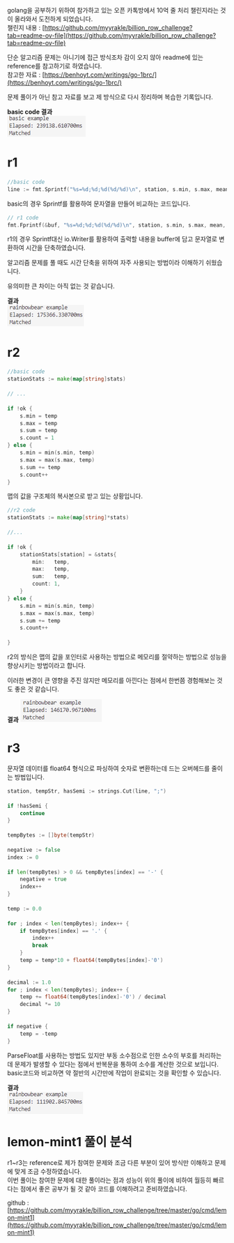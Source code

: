 golang을 공부하기 위하여 참가하고 있는 오픈 카톡방에서 10억 줄 처리 챌린지라는 것이 올라와서 도전하게 되었습니다.   
챌린지 내용 : [https://github.com/myyrakle/billion_row_challenge?tab=readme-ov-file](https://github.com/myyrakle/billion_row_challenge?tab=readme-ov-file)   

단순 알고리즘 문제는 아니기에 접근 방식조차 감이 오지 않아 readme에 있는 reference를 참고하기로 하였습니다.   
참고한 자료 : [https://benhoyt.com/writings/go-1brc/](https://benhoyt.com/writings/go-1brc/)   

문제 풀이가 아닌 참고 자료를 보고 제 방식으로 다시 정리하며 복습한 기록입니다.   

**basic code 결과**   
<img src="/assets/Pasted image 20240404214650.png">
# r1
``` go
//basic code
line := fmt.Sprintf("%s=%d;%d;%d(%d/%d)\n", station, s.min, s.max, mean, s.sum, s.count)
```
basic의 경우 Sprintf를 활용하여 문자열을 만들어 비교하는 코드입니다.   

``` go
// r1 code
fmt.Fprintf(&buf, "%s=%d;%d;%d(%d/%d)\n", station, s.min, s.max, mean, s.sum, s.count)
```
r1의 경우 Sprintf대신 io.Writer를 활용하여 출력할 내용을 buffer에 담고 문자열로 변환하여 시간을 단축하였습니다.   
   
알고리즘 문제를 풀 때도 시간 단축을 위하여 자주 사용되는 방법이라 이해하기 쉬웠습니다.   

유의미한 큰 차이는 아직 없는 것 같습니다.   

**결과**   
<img src="/assets/Pasted image 20240404214705.png">
# r2
```go
//basic code
stationStats := make(map[string]stats)

// ...

if !ok {
	s.min = temp
	s.max = temp
	s.sum = temp
	s.count = 1
} else {
	s.min = min(s.min, temp)
	s.max = max(s.max, temp)
	s.sum += temp
	s.count++
}
```
맵의 값을 구조체의 복사본으로 받고 있는 상황입니다.   


```go
//r2 code
stationStats := make(map[string]*stats)

//...

if !ok {
	stationStats[station] = &stats{
		min:   temp,
		max:   temp,
		sum:   temp,
		count: 1,
	}
} else {
	s.min = min(s.min, temp)
	s.max = max(s.max, temp)
	s.sum += temp
	s.count++

}
```
r2의 방식은 맵의 값을 포인터로 사용하는 방법으로 메모리를 절약하는 방법으로 성능을 향상시키는 방법이라고 합니다.   

이러한 변경이 큰 영향을 주진 않지만 메모리를 아낀다는 점에서 한번쯤 경험해보는 것도 좋은 것 같습니다.

**결과**
<img src="/assets/Pasted image 20240404214614.png">


# r3
문자열 데이터를 float64 형식으로 파싱하여 숫자로 변환하는데 드는 오버헤드를 줄이는 방법입니다.

```go
station, tempStr, hasSemi := strings.Cut(line, ";")

if !hasSemi {
	continue
}

tempBytes := []byte(tempStr)

negative := false
index := 0

if len(tempBytes) > 0 && tempBytes[index] == '-' {
	negative = true
	index++
}

temp := 0.0

for ; index < len(tempBytes); index++ {
	if tempBytes[index] == '.' {
		index++
		break
	}
	temp = temp*10 + float64(tempBytes[index]-'0')
}

decimal := 1.0
for ; index < len(tempBytes); index++ {
	temp += float64(tempBytes[index]-'0') / decimal
	decimal *= 10
}

if negative {
	temp = -temp
}
```

ParseFloat를 사용하는 방법도 있지만 부동 소수점으로 인한 소수의 부호를 처리하는데 문제가 발생할 수 있다는 점에서 반복문을 통하여 소수를 계산한 것으로 보입니다.   
basic코드와 비교하면 약 절반의 시간만에 작업이 완료되는 것을 확인할 수 있습니다.

**결과**   
<img src="/assets/Pasted image 20240404232339.png">


# lemon-mint1 풀이 분석
r1~r3는 reference로 제가 참여한 문제와 조금 다른 부분이 있어 방식만 이해하고 문제에 맞게 조금 수정하였습니다.   
이번 풀이는 참여한 문제에 대한 풀이라는 점과 성능이 위의 풀이에 비하여 월등히 빠르다는 점에서 좋은 공부가 될 것 같아 코드를 이해하려고 준비하였습니다.   

github : [https://github.com/myyrakle/billion_row_challenge/tree/master/go/cmd/lemon-mint1](https://github.com/myyrakle/billion_row_challenge/tree/master/go/cmd/lemon-mint1)
